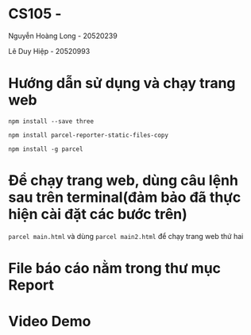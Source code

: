 # CS105 - 
Nguyễn Hoàng Long - 20520239

Lê Duy Hiệp - 20520993
# Hướng dẫn sử dụng và chạy trang web
`npm install --save three`

`npm install parcel-reporter-static-files-copy`

`npm install -g parcel`
# Để chạy trang web, dùng câu lệnh sau trên terminal(đảm bảo đã thực hiện cài đặt các bước trên)
`parcel main.html`
và dùng `parcel main2.html` để chạy trang web thứ hai
# File báo cáo nằm trong thư mục Report
# Video Demo
